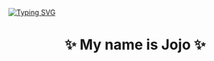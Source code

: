 [![Typing SVG](https://readme-typing-svg.demolab.com/?lines=Hello+There;Welcome+To+My+Page&center=true&font=CherryBomb&size=34)](https://git.io/typing-svg)
<h1 align="center">✨ My name is Jojo ✨</h1> 


<!--
**Jonathanjordan21/jonathanjordan21** is a ✨ _special_ ✨ repository because its `README.md` (this file) appears on your GitHub profile.

Here are some ideas to get you started:

- 🔭 I’m currently working on ...
- 🌱 I’m currently learning ...
- 👯 I’m looking to collaborate on ...
- 🤔 I’m looking for help with ...
- 💬 Ask me about ...
- 📫 How to reach me: ...
- 😄 Pronouns: ...
- ⚡ Fun fact: ...
-->
